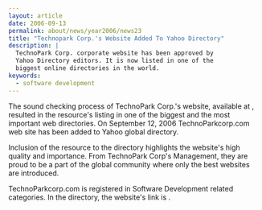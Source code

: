 ```yaml
---
layout: article
date: 2006-09-13
permalink: about/news/year2006/news23
title: "Technopark Corp.'s Website Added To Yahoo Directory"
description: |
  TechnoPark Corp. corporate website has been approved by
  Yahoo Directory editors. It is now listed in one of the
  biggest online directories in the world.
keywords:
  - software development
---
```


The sound checking process of TechnoPark Corp.'s website, available at , resulted in the resource's 
listing in one of the biggest and the most important web directories. On September 12, 2006 
TechnoParkcorp.com web site has been added to Yahoo global directory.

Inclusion of the resource to the directory highlights the website's high quality and importance. 
From TechnoPark Corp's Management, they are proud to be a part of the global community where only 
the best websites are introduced.

TechnoParkcorp.com is registered in Software Development related categories. In the directory, the 
website's link is .
